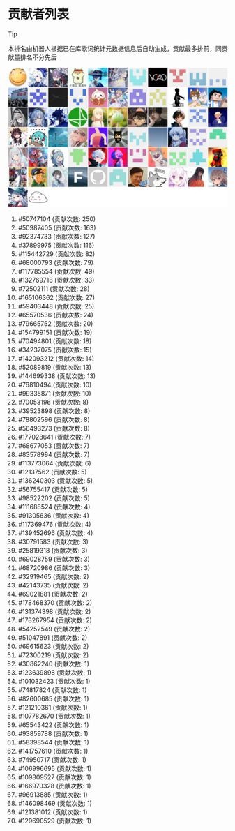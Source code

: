 # 贡献者列表

> [!TIP]
> 本排名由机器人根据已在库歌词统计元数据信息后自动生成，贡献最多排前，同贡献量排名不分先后

![贡献者头像画廊](./CONTRIBUTORS.svg)

1. #50747104 (贡献次数: 250)
2. #50987405 (贡献次数: 163)
3. #92374733 (贡献次数: 127)
4. #37899975 (贡献次数: 116)
5. #115442729 (贡献次数: 82)
6. #68000793 (贡献次数: 79)
7. #117785554 (贡献次数: 49)
8. #132769718 (贡献次数: 33)
9. #72502111 (贡献次数: 28)
10. #165106362 (贡献次数: 27)
11. #59403448 (贡献次数: 25)
12. #65570536 (贡献次数: 24)
13. #79665752 (贡献次数: 20)
14. #154799151 (贡献次数: 19)
15. #70494801 (贡献次数: 18)
16. #34237075 (贡献次数: 15)
17. #142093212 (贡献次数: 14)
18. #52089819 (贡献次数: 13)
19. #144699338 (贡献次数: 13)
20. #76810494 (贡献次数: 10)
21. #99335871 (贡献次数: 10)
22. #70053196 (贡献次数: 8)
23. #39523898 (贡献次数: 8)
24. #78802596 (贡献次数: 8)
25. #56493273 (贡献次数: 8)
26. #177028641 (贡献次数: 7)
27. #68677053 (贡献次数: 7)
28. #83578994 (贡献次数: 7)
29. #113773064 (贡献次数: 6)
30. #12137562 (贡献次数: 5)
31. #136240303 (贡献次数: 5)
32. #56755417 (贡献次数: 5)
33. #98522202 (贡献次数: 5)
34. #111688524 (贡献次数: 4)
35. #91305636 (贡献次数: 4)
36. #117369476 (贡献次数: 4)
37. #139452696 (贡献次数: 4)
38. #30791583 (贡献次数: 3)
39. #25819318 (贡献次数: 3)
40. #69028759 (贡献次数: 3)
41. #68720986 (贡献次数: 3)
42. #32919465 (贡献次数: 2)
43. #42143735 (贡献次数: 2)
44. #69021881 (贡献次数: 2)
45. #178468370 (贡献次数: 2)
46. #131374398 (贡献次数: 2)
47. #178267954 (贡献次数: 2)
48. #54252549 (贡献次数: 2)
49. #51047891 (贡献次数: 2)
50. #69615623 (贡献次数: 2)
51. #72300219 (贡献次数: 2)
52. #30862240 (贡献次数: 1)
53. #123639898 (贡献次数: 1)
54. #101032423 (贡献次数: 1)
55. #74817824 (贡献次数: 1)
56. #82600685 (贡献次数: 1)
57. #121210361 (贡献次数: 1)
58. #107782670 (贡献次数: 1)
59. #65543422 (贡献次数: 1)
60. #93859788 (贡献次数: 1)
61. #58398544 (贡献次数: 1)
62. #141757610 (贡献次数: 1)
63. #74950717 (贡献次数: 1)
64. #106996695 (贡献次数: 1)
65. #109809527 (贡献次数: 1)
66. #166970328 (贡献次数: 1)
67. #96913885 (贡献次数: 1)
68. #146098469 (贡献次数: 1)
69. #121381012 (贡献次数: 1)
70. #129690529 (贡献次数: 1)
